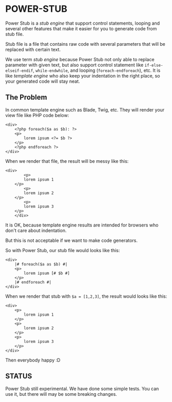 POWER-STUB
==========

Power Stub is a _stub engine_ that support control statements, looping 
and several other features that make it easier for you to generate code from stub file.

Stub file is a file that contains raw code with several parameters that will be replaced with certain text.

We use term _stub engine_ because Power Stub not only able to replace parameter with given text,
but also support control statement like `if-else-elseif-endif`, `while-endwhile`, and looping (`foreach-endforeach`), etc.
It is like _template engine_ who also keep your indentation in the right place,
so your generated code will stay neat.

## The Problem

In common template engine such as Blade, Twig, etc. They will render your view file
like PHP code below:

```
<div>
    <?php foreach($a as $b): ?>
    <p>
        lorem ipsum <?= $b ?>
    </p>
    <?php endforeach ?>
</div>
```

When we render that file, the result will be messy like this:

```
<div>
        <p>
        lorem ipsum 1
    </p>
        <p>
        lorem ipsum 2
    </p>
        <p>
        lorem ipsum 3
    </p>
    </div>
```

It is OK, because template engine results are intended for browsers who don't care about indentation.

But this is not acceptable if we want to make code generators.

So with Power Stub, our stub file would looks like this:

```
<div>
    |# foreach($a as $b) #|
    <p>
        lorem ipsum [# $b #]
    </p>
    |# endforeach #|
</div>
```

When we render that stub with `$a = [1,2,3]`, the result would looks like this:

```
<div>
    <p>
        lorem ipsum 1
    </p>
    <p>
        lorem ipsum 2
    </p>
    <p>
        lorem ipsum 3
    </p>
</div>
```

Then everybody happy :D

## STATUS

Power Stub still experimental. We have done some simple tests. 
You can use it, but there will may be some breaking changes.